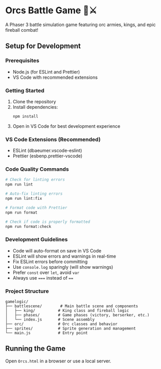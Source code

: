 # Orcs Battle Game 🏰⚔️

A Phaser 3 battle simulation game featuring orc armies, kings, and epic fireball combat!

## Setup for Development

### Prerequisites
- Node.js (for ESLint and Prettier)
- VS Code with recommended extensions

### Getting Started
1. Clone the repository
2. Install dependencies:
   ```bash
   npm install
   ```
3. Open in VS Code for best development experience

### VS Code Extensions (Recommended)
- ESLint (dbaeumer.vscode-eslint)
- Prettier (esbenp.prettier-vscode)

### Code Quality Commands
```bash
# Check for linting errors
npm run lint

# Auto-fix linting errors
npm run lint:fix

# Format code with Prettier
npm run format

# Check if code is properly formatted
npm run format:check
```

### Development Guidelines
- Code will auto-format on save in VS Code
- ESLint will show errors and warnings in real-time
- Fix ESLint errors before committing
- Use `console.log` sparingly (will show warnings)
- Prefer `const` over `let`, avoid `var`
- Always use `===` instead of `==`

### Project Structure
```
gamelogic/
├── battlescene/        # Main battle scene and components
│   ├── king/          # King class and fireball logic
│   ├── phases/        # Game phases (victory, berserker, etc.)
│   └── index.js       # Scene assembly
├── orc/               # Orc classes and behavior
├── sprites/           # Sprite generation and management
└── main.js            # Entry point
```

## Running the Game
Open `Orcs.html` in a browser or use a local server.
